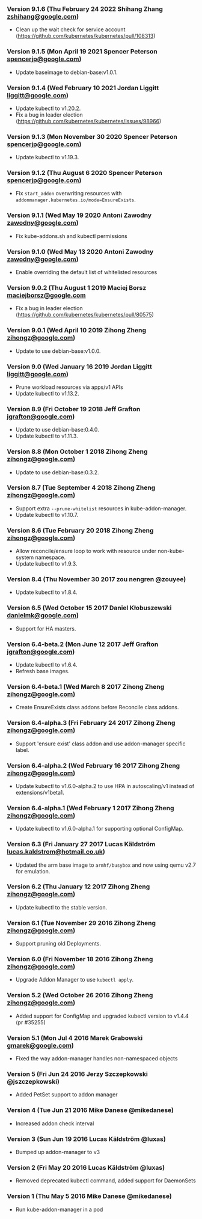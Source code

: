 ### Version 9.1.6 (Thu February 24 2022 Shihang Zhang <zshihang@google.com>)
 - Clean up the wait check for service account (https://github.com/kubernetes/kubernetes/pull/108313)

### Version 9.1.5 (Mon April 19 2021 Spencer Peterson <spencerjp@google.com>)
 - Update baseimage to debian-base:v1.0.1.

### Version 9.1.4 (Wed February 10 2021 Jordan Liggitt <liggitt@google.com>)
 - Update kubectl to v1.20.2.
 - Fix a bug in leader election (https://github.com/kubernetes/kubernetes/issues/98966)

### Version 9.1.3 (Mon November 30 2020 Spencer Peterson <spencerjp@google.com>)
 - Update kubectl to v1.19.3.

### Version 9.1.2 (Thu August 6 2020 Spencer Peterson <spencerjp@google.com>)
 - Fix `start_addon` overwriting resources with `addonmanager.kubernetes.io/mode=EnsureExists`.

### Version 9.1.1 (Wed May 19 2020 Antoni Zawodny <zawodny@google.com>)
 - Fix kube-addons.sh and kubectl permissions

### Version 9.1.0 (Wed May 13 2020 Antoni Zawodny <zawodny@google.com>)
 - Enable overriding the default list of whitelisted resources

### Version 9.0.2  (Thu August 1 2019 Maciej Borsz <maciejborsz@google.com>
 - Fix a bug in leader election (https://github.com/kubernetes/kubernetes/pull/80575)

### Version 9.0.1  (Wed April 10 2019 Zihong Zheng <zihongz@google.com>)
 - Update to use debian-base:v1.0.0.

### Version 9.0  (Wed January 16 2019 Jordan Liggitt <liggitt@google.com>)
 - Prune workload resources via apps/v1 APIs
 - Update kubectl to v1.13.2.

### Version 8.9  (Fri October 19 2018 Jeff Grafton <jgrafton@google.com>)
 - Update to use debian-base:0.4.0.
 - Update kubectl to v1.11.3.

### Version 8.8  (Mon October 1 2018 Zihong Zheng <zihongz@google.com>)
 - Update to use debian-base:0.3.2.

### Version 8.7  (Tue September 4 2018 Zihong Zheng <zihongz@google.com>)
 - Support extra `--prune-whitelist` resources in kube-addon-manager.
 - Update kubectl to v1.10.7.

### Version 8.6  (Tue February 20 2018 Zihong Zheng <zihongz@google.com>)
 - Allow reconcile/ensure loop to work with resource under non-kube-system namespace.
 - Update kubectl to v1.9.3.

### Version 8.4  (Thu November 30 2017 zou nengren @zouyee)
 - Update kubectl to v1.8.4.

### Version 6.5  (Wed October 15 2017 Daniel Kłobuszewski <danielmk@google.com>)
 - Support for HA masters.

### Version 6.4-beta.2  (Mon June 12 2017 Jeff Grafton <jgrafton@google.com>)
 - Update kubectl to v1.6.4.
 - Refresh base images.

### Version 6.4-beta.1  (Wed March 8 2017 Zihong Zheng <zihongz@google.com>)
 - Create EnsureExists class addons before Reconcile class addons.

### Version 6.4-alpha.3  (Fri February 24 2017 Zihong Zheng <zihongz@google.com>)
 - Support 'ensure exist' class addon and use addon-manager specific label.

### Version 6.4-alpha.2 (Wed February 16 2017 Zihong Zheng <zihongz@google.com>)
 - Update kubectl to v1.6.0-alpha.2 to use HPA in autoscaling/v1 instead of extensions/v1beta1.

### Version 6.4-alpha.1 (Wed February 1 2017 Zihong Zheng <zihongz@google.com>)
 - Update kubectl to v1.6.0-alpha.1 for supporting optional ConfigMap.

### Version 6.3 (Fri January 27 2017 Lucas Käldström <lucas.kaldstrom@hotmail.co.uk>)
 - Updated the arm base image to `armhf/busybox` and now using qemu v2.7 for emulation.

### Version 6.2 (Thu January 12 2017 Zihong Zheng <zihongz@google.com>)
 - Update kubectl to the stable version.

### Version 6.1 (Tue November 29 2016 Zihong Zheng <zihongz@google.com>)
 - Support pruning old Deployments.

### Version 6.0 (Fri November 18 2016 Zihong Zheng <zihongz@google.com>)
 - Upgrade Addon Manager to use `kubectl apply`.

### Version 5.2 (Wed October 26 2016 Zihong Zheng <zihongz@google.com>)
 - Added support for ConfigMap and upgraded kubectl version to v1.4.4 (pr #35255)

### Version 5.1 (Mon Jul 4 2016 Marek Grabowski <gmarek@google.com>)
 - Fixed the way addon-manager handles non-namespaced objects

### Version 5 (Fri Jun 24 2016 Jerzy Szczepkowski @jszczepkowski)
 - Added PetSet support to addon manager

### Version 4 (Tue Jun 21 2016 Mike Danese @mikedanese)
 - Increased addon check interval

### Version 3 (Sun Jun 19 2016 Lucas Käldström @luxas)
 - Bumped up addon-manager to v3

### Version 2 (Fri May 20 2016 Lucas Käldström @luxas)
 - Removed deprecated kubectl command, added support for DaemonSets

### Version 1 (Thu May 5 2016 Mike Danese @mikedanese)
 - Run kube-addon-manager in a pod
